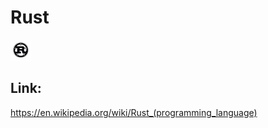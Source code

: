 # Rust

![Rust](images/Rust.png)

## Link:
https://en.wikipedia.org/wiki/Rust_(programming_language)

